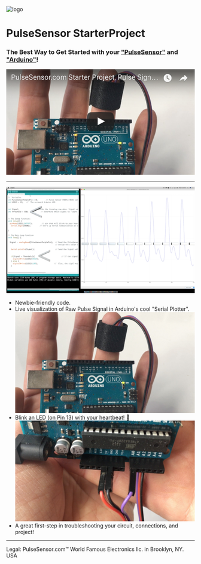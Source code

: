 ![logo](https://avatars0.githubusercontent.com/u/7002937?v=3&s=200)
# PulseSensor  StarterProject
### The Best Way to Get Started with your <a href="http://www.pulsesensor.com"> "PulseSensor"</a> and <a href="http://arduino.cc/"> "Arduino"</a>! 

[![Alt text](video-play.png)](https://www.youtube.com/watch?v=82T_zBZQkOE)


---------------------------------------------------------------------------------
![ScreenShot](screenshot-threshold-arrows.png)
* Newbie-friendly code.   
* Live visualization of Raw Pulse Signal in Arduino's cool "Serial Plotter".
![Arduino PulseSensor](Arduino-LEDonPin13-PulseSensor-Pic.jpg)
* Blink an LED (on Pin 13) with your heartbeat!  💓
![Arduino PulseSensor](connections.png)
* A great first-step in troubleshooting your circuit, connections, and project!



--------------------------------------------------------
Legal:  PulseSensor.com™ World Famous Electronics llc. in Brooklyn, NY. USA

